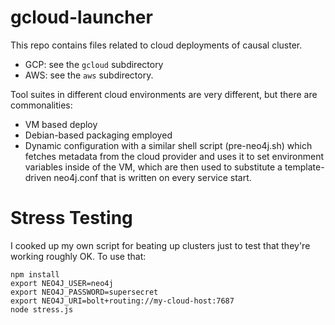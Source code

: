 # gcloud-launcher

This repo contains files related to cloud deployments of causal cluster.

* GCP: see the `gcloud` subdirectory
* AWS: see the `aws` subdirectory.

Tool suites in different cloud environments are very different, but there are commonalities:

- VM based deploy
- Debian-based packaging employed
- Dynamic configuration with a similar shell script (pre-neo4j.sh) which fetches metadata from the cloud provider and uses it to set environment variables inside of the VM, which are
then used to substitute a template-driven neo4j.conf that is written on every service start.

# Stress Testing

I cooked up my own script for beating up clusters just to test that they're working roughly OK.   To use that:

```
npm install
export NEO4J_USER=neo4j
export NEO4J_PASSWORD=supersecret
export NEO4J_URI=bolt+routing://my-cloud-host:7687
node stress.js
```

